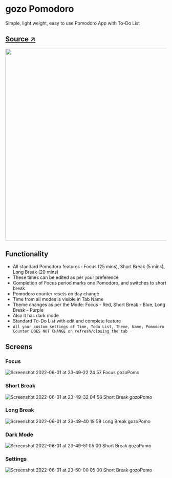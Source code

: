 # gozo Pomodoro
 Simple, light weight, easy to use Pomodoro App with To-Do List
## [Source ↗️](https://todoist.com/productivity-methods/pomodoro-technique)
<img src="https://images.ctfassets.net/dm4oa8qtogq0/390glBwOnV44EyoPoiJC6Z/3ddbb50dbc61e3a11afc6b05aa9e21ab/productivity-method_pomodoro-summary.jpg" width="600" />

## Functionality
- All standard Pomodoro features : Focus (25 mins), Short Break (5 mins), Long Break (20 mins)
- These times can be edited as per your preference
- Completion of Focus period marks one Pomodoro, and switches to short break
- Pomodoro counter resets on day change
- Time from all modes is visible in Tab Name
- Theme changes as per the Mode: Focus - Red, Short Break - Blue, Long Break - Purple
- Also it has dark mode
- Standard To-Do List with edit and complete feature
- `All your custom settings of Time, Todo List, Theme, Name, Pomodoro Counter DOES NOT CHANGE on refresh/closing the tab`

## Screens
### Focus
![Screenshot 2022-06-01 at 23-49-22 24 57 Focus gozoPomo](https://user-images.githubusercontent.com/54719132/171475034-5b261b3e-98d9-49a9-b8a8-7dd9a5095feb.png)
### Short Break
![Screenshot 2022-06-01 at 23-49-32 04 58 Short Break gozoPomo](https://user-images.githubusercontent.com/54719132/171475066-9ad8477e-3913-43b4-a0cb-f5e64b10e230.png)
### Long Break
![Screenshot 2022-06-01 at 23-49-40 19 58 Long Break gozoPomo](https://user-images.githubusercontent.com/54719132/171475087-a58c067a-5082-4f6f-9cb7-19ffcb51669b.png)
### Dark Mode
![Screenshot 2022-06-01 at 23-49-51 05 00 Short Break gozoPomo](https://user-images.githubusercontent.com/54719132/171475132-5426e79e-da21-40f1-a44a-f00226202f01.png)
### Settings
![Screenshot 2022-06-01 at 23-50-00 05 00 Short Break gozoPomo](https://user-images.githubusercontent.com/54719132/171475164-b3905a6b-6539-403b-91e7-325fb372b890.png)
